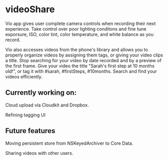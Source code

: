 # videoShare

Vio app gives user complete camera controls when recording their next experience.
Take control over poor lighting conditons and fine tune exporsure, ISO, color tint, color temperature, and white balance as you record.

Vio also accesses videos from the phone's library and allows you to properly organize videos by assigning them tags, or giving your video clips a title. Stop searching for your video by date recorded and by a preview of the first frame. Give your video the title "Sarah's first step at 10 months old!", or tag it with #sarah, #firstSteps, #10months. Search and find your videos efficiently. 

## Currently working on:
Cloud upload via Cloudkit and Dropbox.

Refining tagging UI

## Future features
Moving persistent store from NSKeyedArchiver to Core Data.

Sharing videos with other users.
